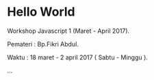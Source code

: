 # Hello World
Workshop Javascript 1 (Maret - April 2017).

  Pemateri  : Bp.Fikri Abdul.
  
  Waktu     : 18 maret - 2 april 2017 ( Sabtu - Minggu ).
  
  ...
  
